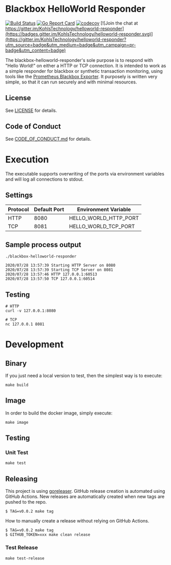 # Blackbox HelloWorld Responder

[![Build Status](https://github.com/KohlsTechnology/blackbox-helloworld-responder/actions/workflows/pipeline.yml/badge.svg?branch=master)]((https://github.com/KohlsTechnology/blackbox-helloworld-responder/actions))
[![Go Report Card](https://goreportcard.com/badge/github.com/KohlsTechnology/blackbox-helloworld-responder)](https://goreportcard.com/report/github.com/KohlsTechnology/blackbox-helloworld-responder)
[![codecov](https://codecov.io/gh/KohlsTechnology/blackbox-helloworld-responder/branch/master/graph/badge.svg)](https://codecov.io/gh/KohlsTechnology/blackbox-helloworld-responder)
[![Join the chat at https://gitter.im/KohlsTechnology/helloworld-responder](https://badges.gitter.im/KohlsTechnology/helloworld-responder.svg)](https://gitter.im/KohlsTechnology/helloworld-responder?utm_source=badge&utm_medium=badge&utm_campaign=pr-badge&utm_content=badge)

The blackbox-helloworld-responder's sole purpose is to respond with "Hello World!" on either a HTTP or TCP connection. It is intended to work as a simple responder for blackbox or synthetic transaction monitoring, using tools like the [Prometheus Blackbox Exporter](https://github.com/prometheus/blackbox_exporter). It purposely is written very simple, so that it can run securely and with minimal resources.

## License

See [LICENSE](LICENSE) for details.

## Code of Conduct

See [CODE_OF_CONDUCT.md](.github/CODE_OF_CONDUCT.md)
for details.

# Execution

The executable supports overwriting of the ports via environment variables and will log all connections to stdout.

## Settings

| Protocol | Default Port | Environment Variable |
| --- | --- | --- |
| HTTP | 8080 | HELLO_WORLD_HTTP_PORT |
| TCP | 8081 | HELLO_WORLD_TCP_PORT |

## Sample process output
```
./blackbox-helloworld-responder

2020/07/28 13:57:39 Starting HTTP Server on 8080
2020/07/28 13:57:39 Starting TCP Server on 8081
2020/07/28 13:57:46 HTTP 127.0.0.1:60513
2020/07/28 13:57:50 TCP 127.0.0.1:60514
```

## Testing
```
# HTTP
curl -v 127.0.0.1:8080

# TCP
nc 127.0.0.1 8081
```

# Development

## Binary

If you just need a local version to test, then the simplest way is to execute:

```
make build
```

## Image

In order to build the docker image, simply execute:

```
make image
```

## Testing

### Unit Test
```
make test
```

## Releasing

This project is using [goreleaser](https://goreleaser.com). GitHub release creation is automated using GitHub
Actions. New releases are automatically created when new tags are pushed to the repo.
```
$ TAG=v0.0.2 make tag
```

How to manually create a release without relying on GitHub Actions.
```
$ TAG=v0.0.2 make tag
$ GITHUB_TOKEN=xxx make clean release
```

### Test Release

```
make test-release
```
